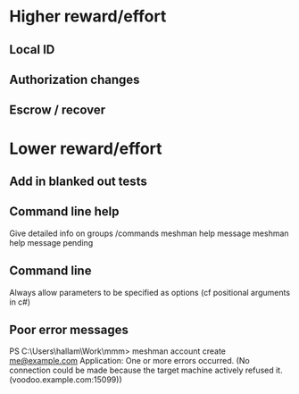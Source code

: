 # Higher reward/effort

## Local ID 


## Authorization changes


## Escrow / recover



# Lower reward/effort


## Add in blanked out tests



## Command line help

Give detailed info on groups /commands
meshman help message
meshman help message pending


## Command line
Always allow parameters to be specified as options (cf positional arguments in c#)



## Poor error messages

PS C:\Users\hallam\Work\mmm> meshman account create me@example.com
Application: One or more errors occurred. (No connection could be made because the target machine actively refused it. (voodoo.example.com:15099))

